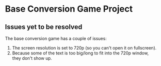 # Base Conversion Game Project

## Issues yet to be resolved
The base conversion game has a couple of issues: 
1. The screen resolution is set to 720p (so you can't open it on fullscreen).
2. Because some of the text is too big/long to fit into the 720p window, they don't show up.